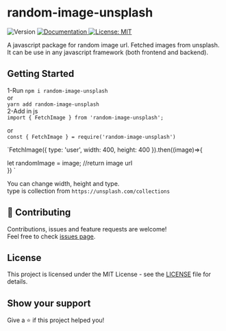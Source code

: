 # random-image-unsplash
<p>
  <img alt="Version" src="https://img.shields.io/badge/version-1.0.5-blue.svg?cacheSeconds=2592000" />
  <a href="https://github.com/uzairkhan01/node-chat-stream" target="_blank">
    <img alt="Documentation" src="https://img.shields.io/badge/documentation-yes-brightgreen.svg" />
  </a>
  <a href="#" target="_blank">
    <img alt="License: MIT" src="https://img.shields.io/badge/License-MIT-yellow.svg" />
  </a>
</p>  
A javascript package for random image url. Fetched images from unsplash. It can be use in any javascript framework (both frontend and backend).

## Getting Started
1-Run
`npm i random-image-unsplash`  
or  
`yarn add random-image-unsplash`  
2-Add in js   
`import { FetchImage } from 'random-image-unsplash';` 

or  
`const { FetchImage } = require('random-image-unsplash')` 





`FetchImage({ type: 'user', width: 400, height: 400 }).then((image)=>{  

 let randomImage = image; //return image url  
}) 
`


You can change width, height and type.  
type is collection from `https://unsplash.com/collections`  

## 🤝 Contributing

Contributions, issues and feature requests are welcome!<br />Feel free to check [issues page](https://github.com/uzairkhan01/node-chat-stream/issues). 

## License

This project is licensed under the MIT License - see the [LICENSE](LICENSE) file for details.

## Show your support

Give a ⭐️ if this project helped you!  
